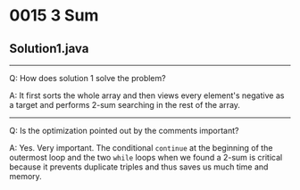 # 0015 3 Sum

## Solution1.java

---
Q: How does solution 1 solve the problem?

A: It first sorts the whole array and then views every element's negative as a target and performs 2-sum searching in the rest of the array.

---
Q: Is the optimization pointed out by the comments important?

A: Yes.  Very important.  The conditional `continue` at the beginning of the outermost loop and the two `while` loops when we found a 2-sum is critical because it prevents duplicate triples and thus saves us much time and memory.
